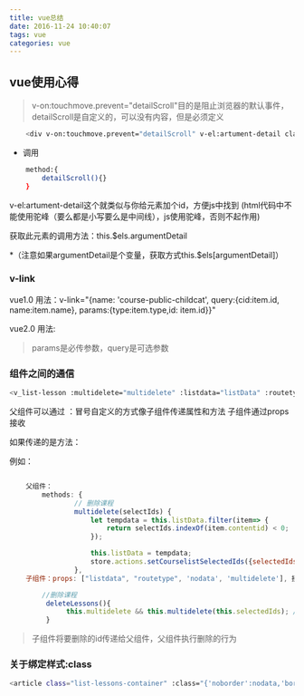 ```yaml
---
title: vue总结
date: 2016-11-24 10:40:07
tags: vue
categories: vue
---
```


## vue使用心得

> v-on:touchmove.prevent="detailScroll"目的是阻止浏览器的默认事件，detailScroll是自定义的，可以没有内容，但是必须定义

```bash
    <div v-on:touchmove.prevent="detailScroll" v-el:artument-detail class="argument-detail">
```

* 调用
```bash
    method:{
    	detailScroll(){}
    }
```

v-el:artument-detail这个就类似与你给元素加个id，方便js中找到 (html代码中不能使用驼峰（要么都是小写要么是中间线），js使用驼峰，否则不起作用)

获取此元素的调用方法：this.$els.argumentDetail

*（注意如果argumentDetail是个变量，获取方式this.$els[argumentDetail]）

### v-link

vue1.0
用法：v-link="{name: 'course-public-childcat', query:{cid:item.id, name:item.name}, params:{type:item.type,id: item.id}}"

vue2.0
用法:
<router-link :to="{name: 'course-public-childcat', query:{cid:item.id, name:item.name}, params:{type:item.type,id: item.id}}"></router-link>

> params是必传参数，query是可选参数

### 组件之间的通信
```bash
<v_list-lesson :multidelete="multidelete" :listdata="listData" :routetype="routeType" :nodata="isNodata"></v_list-lesson>
```
父组件可以通过 ：冒号自定义的方式像子组件传递属性和方法 子组件通过props接收

如果传递的是方法：

例如：
``` javascript

    父组件：
    	methods: {
                // 删除课程
                multidelete(selectIds) {
                    let tempdata = this.listData.filter(item=> {
                        return selectIds.indexOf(item.contentid) < 0;
                    });

                    this.listData = tempdata;
                    store.actions.setCourselistSelectedIds({selectedIds: []})
                },
    子组件：props: ["listdata", "routetype", 'nodata', 'multidelete'], 接收

    	//删除课程
         deleteLessons(){
              this.multidelete && this.multidelete(this.selectedIds); // 这里会将值返回给父组件
         }
```
> 子组件将要删除的id传递给父组件，父组件执行删除的行为

### 关于绑定样式:class
```bash
<article class="list-lessons-container" :class="{'noborder':nodata,'borderTransparent': routetype == 3}">一个标签里只能写一个:class
```